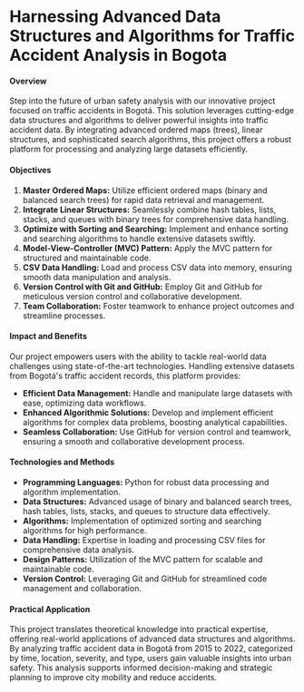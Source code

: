 # Harnessing Advanced Data Structures and Algorithms for Traffic Accident Analysis in Bogota

#### Overview
Step into the future of urban safety analysis with our innovative project focused on traffic accidents in Bogotá. This solution leverages cutting-edge data structures and algorithms to deliver powerful insights into traffic accident data. By integrating advanced ordered maps (trees), linear structures, and sophisticated search algorithms, this project offers a robust platform for processing and analyzing large datasets efficiently.

#### Objectives
1. **Master Ordered Maps:** Utilize efficient ordered maps (binary and balanced search trees) for rapid data retrieval and management.
2. **Integrate Linear Structures:** Seamlessly combine hash tables, lists, stacks, and queues with binary trees for comprehensive data handling.
3. **Optimize with Sorting and Searching:** Implement and enhance sorting and searching algorithms to handle extensive datasets swiftly.
4. **Model-View-Controller (MVC) Pattern:** Apply the MVC pattern for structured and maintainable code.
5. **CSV Data Handling:** Load and process CSV data into memory, ensuring smooth data manipulation and analysis.
6. **Version Control with Git and GitHub:** Employ Git and GitHub for meticulous version control and collaborative development.
7. **Team Collaboration:** Foster teamwork to enhance project outcomes and streamline processes.

#### Impact and Benefits
Our project empowers users with the ability to tackle real-world data challenges using state-of-the-art technologies. Handling extensive datasets from Bogotá's traffic accident records, this platform provides:

- **Efficient Data Management:** Handle and manipulate large datasets with ease, optimizing data workflows.
- **Enhanced Algorithmic Solutions:** Develop and implement efficient algorithms for complex data problems, boosting analytical capabilities.
- **Seamless Collaboration:** Use GitHub for version control and teamwork, ensuring a smooth and collaborative development process.

#### Technologies and Methods
- **Programming Languages:** Python for robust data processing and algorithm implementation.
- **Data Structures:** Advanced usage of binary and balanced search trees, hash tables, lists, stacks, and queues to structure data effectively.
- **Algorithms:** Implementation of optimized sorting and searching algorithms for high performance.
- **Data Handling:** Expertise in loading and processing CSV files for comprehensive data analysis.
- **Design Patterns:** Utilization of the MVC pattern for scalable and maintainable code.
- **Version Control:** Leveraging Git and GitHub for streamlined code management and collaboration.

#### Practical Application
This project translates theoretical knowledge into practical expertise, offering real-world applications of advanced data structures and algorithms. By analyzing traffic accident data in Bogotá from 2015 to 2022, categorized by time, location, severity, and type, users gain valuable insights into urban safety. This analysis supports informed decision-making and strategic planning to improve city mobility and reduce accidents.

